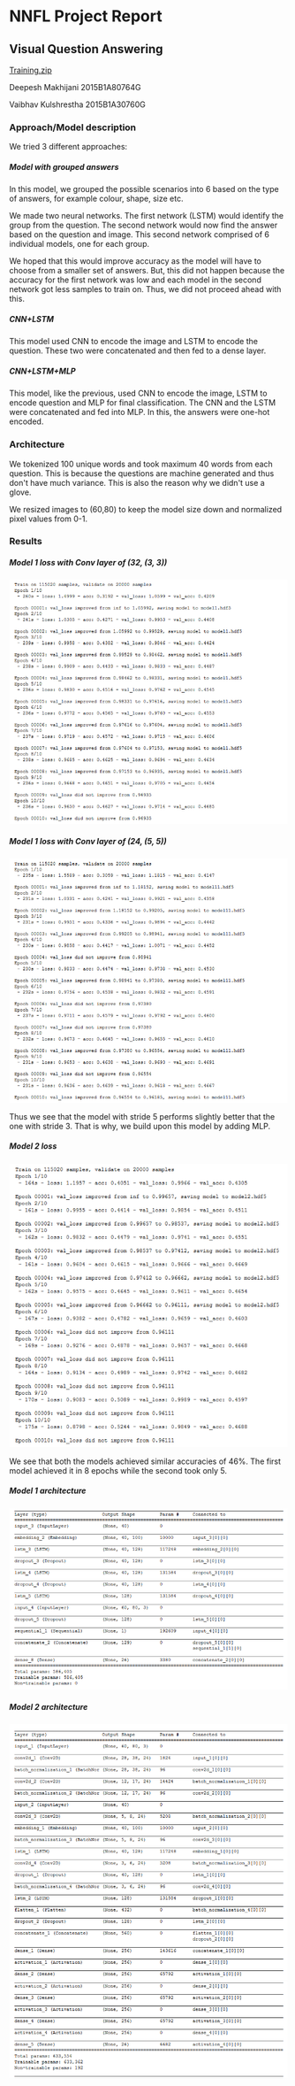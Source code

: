 # NNFL Project Report
## Visual Question Answering

[Training.zip](https://drive.google.com/file/d/1ixhaNP2AgVLrclEJYUpohE_1PO4-Xfj0/view?usp=sharing)

Deepesh Makhijani 2015B1A80764G

Vaibhav Kulshrestha 2015B1A30760G

### Approach/Model description

We tried 3 different approaches:

##### Model with grouped answers

In this model, we grouped the possible scenarios into 6 based on the type of answers, for example colour, shape, size etc.

We made two neural networks. The first network (LSTM) would identify the group from the question. The second network would now find the answer based on the question and image. This second network comprised of 6 individual models, one for each group.

We hoped that this would improve accuracy as the model will have to choose from a smaller set of answers. But, this did not happen because the accuracy for the first network was low and each model in the second network got less samples to train on. Thus, we did not proceed ahead with this.

##### CNN+LSTM

This model used CNN to encode the image and LSTM to encode the question. These two were concatenated and then fed to a dense layer.

##### CNN+LSTM+MLP 

This model, like the previous, used CNN to encode the image, LSTM to encode question and MLP for final classification. The CNN and the LSTM were concatenated and fed into MLP. In this, the answers were one-hot encoded.

### Architecture

We tokenized 100 unique words and took maximum 40 words from each question. This is because the questions are machine generated and thus don't have much variance. This is also the reason why we didn't use a glove.

We resized images to (60,80) to keep the model size down and normalized pixel values from 0-1.

### Results

##### Model 1 loss with Conv layer of (32, (3, 3))
![](screenshots/m1.png)
##### Model 1 loss with Conv layer of (24, (5, 5))
![](screenshots/m1-2.png)

Thus we see that the model with stride 5 performs slightly better that the one with stride 3. That is why, we build upon this model by adding MLP.

##### Model 2 loss
![](screenshots/m2.png)

We see that both the models achieved similar accuracies of 46%. The first model achieved it in 8 epochs while the second took only 5.

##### Model 1 architecture
![](screenshots/m1-a.png)
##### Model 2 architecture
![](screenshots/m2-a1.png)
![](screenshots/m2-a2.png)
